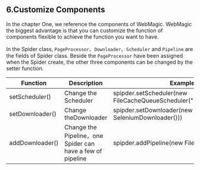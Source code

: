 ## 6.Customize Components
In the chapter One, we reference the components of WebMagic. WebMagic the biggest advantage is that you can customize the function of components flexible to achieve the function you want to have.

In the Spider class, `PageProcessor`、`Downloader`、`Scheduler` and `Pipeline` are the fields of Spider class. Beside the `PageProcessor` have been assigned when the Spider create, the other three components can be changed by the setter function.

|Function|Description|Example|
|-----|------|------|
|setScheduler()|Change the Scheduler|spipder.setScheduler(new FileCacheQueueScheduler("D:\\data\\webmagic"))|
|setDownloader()|Change theDownloader|spipder.setDownloader(new SeleniumDownloader()))|
|addDownloader()|Change the Pipeline，one Spider can have a few of pipeline|spipder.addPipeline(new FilePipeline())|
